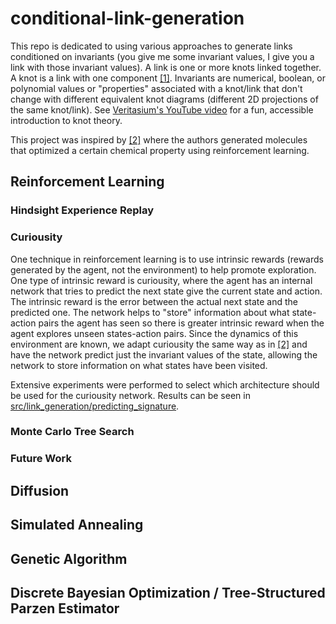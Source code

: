 # conditional-link-generation
This repo is dedicated to using various approaches to generate links conditioned on invariants (you give me some invariant values, I give you a link with those invariant values). A link is one or more knots linked together. A knot is a link with one component [\[1\]](https://en.wikipedia.org/wiki/Link_(knot_theory)). Invariants are numerical, boolean, or polynomial values or "properties" associated with a knot/link that don't change with different equivalent knot diagrams (different 2D projections of the same knot/link). See [Veritasium's YouTube video](https://youtu.be/8DBhTXM_Br4?si=3nWlkOe6v9e9OonI) for a fun, accessible introduction to knot theory. 

This project was inspired by [\[2\]](https://arxiv.org/abs/2012.11293) where the authors generated molecules that optimized a certain chemical property using reinforcement learning.  

## Reinforcement Learning
### Hindsight Experience Replay
### Curiousity 
One technique in reinforcement learning is to use intrinsic rewards (rewards generated by the agent, not the environment) to help promote exploration. One type of intrinsic reward is curiousity, where the agent has an internal network that tries to predict the next state give the current state and action. The intrinsic reward is the error between the actual next state and the predicted one. The network helps to "store" information about what state-action pairs the agent has seen so there is greater intrinsic reward when the agent explores unseen states-action pairs. Since the dynamics of this environment are known, we adapt curiousity the same way as in [\[2\]](https://arxiv.org/abs/2012.11293) and have the network predict just the invariant values of the state, allowing the network to store information on what states have been visited. 

Extensive experiments were performed to select which architecture should be used for the curiousity network. Results can be seen in [src/link_generation/predicting_signature](https://github.com/ndriggs/link-generation/tree/main/src/link_generation/predicting_signature).

### Monte Carlo Tree Search
### Future Work

## Diffusion

## Simulated Annealing

## Genetic Algorithm

## Discrete Bayesian Optimization / Tree-Structured Parzen Estimator
